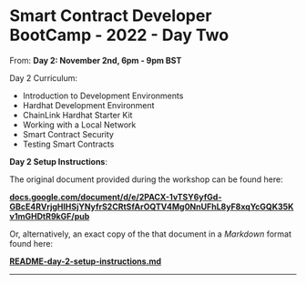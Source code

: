 # Smart Contract Developer BootCamp - 2022 - Day Two

From: **Day 2: November 2nd, 6pm - 9pm BST**

Day 2 Curriculum:

* Introduction to Development Environments
* Hardhat Development Environment
* ChainLink Hardhat Starter Kit
* Working with a Local Network
* Smart Contract Security
* Testing Smart Contracts

**Day 2 Setup Instructions**:

The original document provided during the workshop can be found here:

**[docs.google.com/document/d/e/2PACX-1vTSY6yfGd-GBcE4RVrjgHlHSjYNyfrS2CRtSfArOQTV4Mg0NnUFhL8yF8xqYcGQK35Kv1mGHDtR9kGF/pub](https://docs.google.com/document/d/e/2PACX-1vTSY6yfGd-GBcE4RVrjgHlHSjYNyfrS2CRtSfArOQTV4Mg0NnUFhL8yF8xqYcGQK35Kv1mGHDtR9kGF/pub)**

Or, alternatively, an exact copy of the that document in a _Markdown_ format found here:

**[README-day-2-setup-instructions.md](README-day-2-setup-instructions.md)**

---

